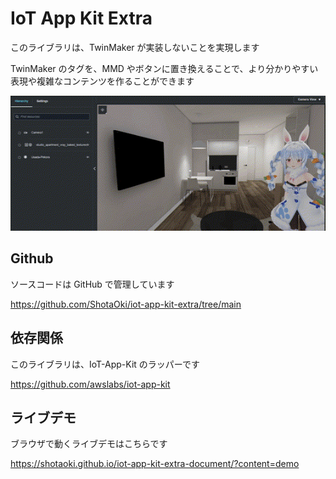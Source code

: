 # IoT App Kit Extra

このライブラリは、TwinMaker が実装しないことを実現します

TwinMaker のタグを、MMD やボタンに置き換えることで、より分かりやすい表現や複雑なコンテンツを作ることができます

<img src="https://github.com/ShotaOki/iot-app-kit-extra/blob/main/images/mmd-image.gif?raw=true">

## Github

ソースコードは GitHub で管理しています

https://github.com/ShotaOki/iot-app-kit-extra/tree/main

## 依存関係

このライブラリは、IoT-App-Kit のラッパーです

https://github.com/awslabs/iot-app-kit

## ライブデモ

ブラウザで動くライブデモはこちらです

https://shotaoki.github.io/iot-app-kit-extra-document/?content=demo
